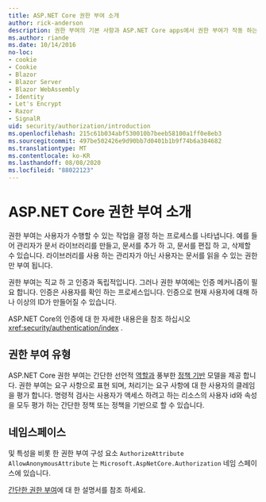 ```yaml
---
title: ASP.NET Core 권한 부여 소개
author: rick-anderson
description: 권한 부여의 기본 사항과 ASP.NET Core apps에서 권한 부여가 작동 하는 방식에 대해 알아봅니다.
ms.author: riande
ms.date: 10/14/2016
no-loc:
- cookie
- Cookie
- Blazor
- Blazor Server
- Blazor WebAssembly
- Identity
- Let's Encrypt
- Razor
- SignalR
uid: security/authorization/introduction
ms.openlocfilehash: 215c61b034abf530010b7beeb58100a1ff0e8eb3
ms.sourcegitcommit: 497be502426e9d90bb7d0401b1b9f74b6a384682
ms.translationtype: MT
ms.contentlocale: ko-KR
ms.lasthandoff: 08/08/2020
ms.locfileid: "88022123"
---
```

# <a name="introduction-to-authorization-in-aspnet-core"></a>ASP.NET Core 권한 부여 소개

<a name="security-authorization-introduction"></a>

권한 부여는 사용자가 수행할 수 있는 작업을 결정 하는 프로세스를 나타냅니다. 예를 들어 관리자가 문서 라이브러리를 만들고, 문서를 추가 하 고, 문서를 편집 하 고, 삭제할 수 있습니다. 라이브러리를 사용 하는 관리자가 아닌 사용자는 문서를 읽을 수 있는 권한만 부여 됩니다.

권한 부여는 직교 하 고 인증과 독립적입니다. 그러나 권한 부여에는 인증 메커니즘이 필요 합니다. 인증은 사용자를 확인 하는 프로세스입니다. 인증으로 현재 사용자에 대해 하나 이상의 ID가 만들어질 수 있습니다.

ASP.NET Core의 인증에 대 한 자세한 내용은을 참조 하십시오 <xref:security/authentication/index> .

## <a name="authorization-types"></a>권한 부여 유형

ASP.NET Core 권한 부여는 간단한 선언적 [역할과](xref:security/authorization/roles) 풍부한 [정책 기반](xref:security/authorization/policies) 모델을 제공 합니다. 권한 부여는 요구 사항으로 표현 되며, 처리기는 요구 사항에 대 한 사용자의 클레임을 평가 합니다. 명령적 검사는 사용자가 액세스 하려고 하는 리소스의 사용자 id와 속성을 모두 평가 하는 간단한 정책 또는 정책을 기반으로 할 수 있습니다.

## <a name="namespaces"></a>네임스페이스

및 특성을 비롯 한 권한 부여 구성 요소 `AuthorizeAttribute` `AllowAnonymousAttribute` 는 `Microsoft.AspNetCore.Authorization` 네임 스페이스에 있습니다.

[간단한 권한 부여](xref:security/authorization/simple)에 대 한 설명서를 참조 하세요.
